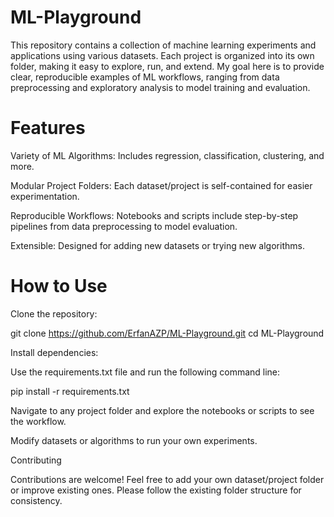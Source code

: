 # ML-Playground

This repository contains a collection of machine learning experiments and applications using various datasets. Each project is organized into its own folder, making it easy to explore, run, and extend. My goal here is to provide clear, reproducible examples of ML workflows, ranging from data preprocessing and exploratory analysis to model training and evaluation. 

# Features

Variety of ML Algorithms: Includes regression, classification, clustering, and more.

Modular Project Folders: Each dataset/project is self-contained for easier experimentation.

Reproducible Workflows: Notebooks and scripts include step-by-step pipelines from data preprocessing to model evaluation.

Extensible: Designed for adding new datasets or trying new algorithms.

# How to Use

Clone the repository:

git clone https://github.com/ErfanAZP/ML-Playground.git
cd ML-Playground


Install dependencies:

Use the requirements.txt file and run the following command line:

pip install -r requirements.txt


Navigate to any project folder and explore the notebooks or scripts to see the workflow.

Modify datasets or algorithms to run your own experiments.

Contributing

Contributions are welcome! Feel free to add your own dataset/project folder or improve existing ones. Please follow the existing folder structure for consistency.
